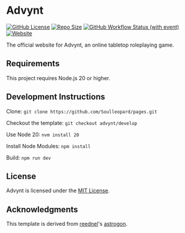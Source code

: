# Advynt

[![GitHub License](https://img.shields.io/github/license/Soulleopard/pages?color=red)](https://github.com/Soulleopard/pages/blob/main/LICENSE) [![Repo Size](https://img.shields.io/github/repo-size/Soulleopard/pages)](https://github.com/Soulleopard/pages) [![GitHub Workflow Status (with event)](https://img.shields.io/github/actions/workflow/status/Soulleopard/pages/deploy.yml?color=limegreen)](https://github.com/Soulleopard/pages/deployments) [![Website](https://img.shields.io/website?up_message=online&up_color=limegreen&down_message=offline&down_color=yellow&url=https%3A%2F%2Fadvynt.tristanross.net%2F)](https://advynt.tristanross.net/)

The official website for Advynt, an online tabletop roleplaying game.

## Requirements

This project requires Node.js 20 or higher.

## Development Instructions

Clone: `git clone https://github.com/Soulleopard/pages.git`

Checkout the template: `git checkout advynt/develop`

Use Node 20: `nvm install 20`

Install Node Modules: `npm install`

Build: `npm run dev`

## License

Advynt is licensed under the [MIT License](LICENSE).

## Acknowledgments

This template is derived from [reednel](https://github.com/reednel)'s [astrogon](https://github.com/astrogon/astrogon).
